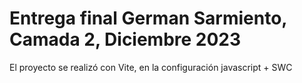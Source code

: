 # Entrega final German Sarmiento, Camada 2, Diciembre 2023

El proyecto se realizó con Vite, en la configuración javascript + SWC

